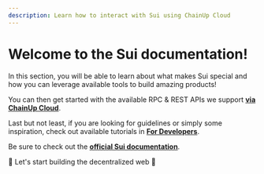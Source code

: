 ```yaml
---
description: Learn how to interact with Sui using ChainUp Cloud
---
```


# Welcome to the Sui documentation!

In this section, you will be able to learn about what makes Sui special and how you can leverage available tools to build amazing products!

You can then get started with the available RPC & REST APIs we support [**via ChainUp Cloud**](https://app.chainupcloud.com/login).

Last but not least, if you are looking for guidelines or simply some inspiration, check out available tutorials in [**For Developers**](../../introduction/for-developers/use-blockchain-api.md).

Be sure to check out the [**official Sui documentation**](https://docs.sui.io/).

🚀 Let's start building the decentralized web 🚀
